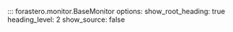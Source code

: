 ::: forastero.monitor.BaseMonitor
    options:
      show_root_heading: true
      heading_level: 2
      show_source: false
